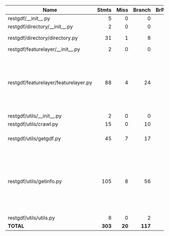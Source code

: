 | Name                                 |    Stmts |     Miss |   Branch |   BrPart |   Cover |   Missing |
|------------------------------------- | -------: | -------: | -------: | -------: | ------: | --------: |
| restgdf/\_\_init\_\_.py              |        5 |        0 |        0 |        0 |    100% |           |
| restgdf/directory/\_\_init\_\_.py    |        2 |        0 |        0 |        0 |    100% |           |
| restgdf/directory/directory.py       |       31 |        1 |        8 |        2 |     92% |37->40, 44 |
| restgdf/featurelayer/\_\_init\_\_.py |        2 |        0 |        0 |        0 |    100% |           |
| restgdf/featurelayer/featurelayer.py |       88 |        4 |       24 |        5 |     92% |52, 79, 94, 114->116, 141->150, 143, 154->163 |
| restgdf/utils/\_\_init\_\_.py        |        2 |        0 |        0 |        0 |    100% |           |
| restgdf/utils/crawl.py               |       15 |        0 |       10 |        0 |    100% |           |
| restgdf/utils/getgdf.py              |       45 |        7 |       17 |        4 |     79% |29, 58-60, 67, 97, 99 |
| restgdf/utils/getinfo.py             |      105 |        8 |       56 |        8 |     88% |49-53, 65, 79, 100, 107, 141->146, 144, 157, 163->165 |
| restgdf/utils/utils.py               |        8 |        0 |        2 |        0 |    100% |           |
|                            **TOTAL** |  **303** |   **20** |  **117** |   **19** | **89%** |           |
